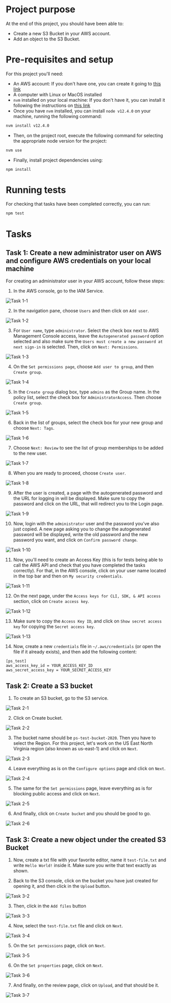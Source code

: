 # Project purpose

At the end of this project, you should have been able to:

* Create a new S3 Bucket in your AWS account.
* Add an object to the S3 Bucket.

# Pre-requisites and setup

For this project you'll need:

* An AWS account: If you don't have one, you can create it going to [this link](https://portal.aws.amazon.com/gp/aws/developer/registration/index.html)
* A computer with Linux or MacOS installed
* `nvm` installed on your local machine: If you don't have it, you can install it following the instructions on [this link](https://github.com/nvm-sh/nvm#install--update-script)
* Once you have `nvm` installed, you can install `node v12.4.0` on your machine, running the following command:

```bash
nvm install v12.4.0
```

* Then, on the project root, execute the following command for selecting the appropriate node version for the project:

```bash
nvm use
```

* Finally, install project dependencies using:

```bash
npm install
```

# Running tests

For checking that tasks have been completed correctly, you can run:

```bash
npm test
```

# Tasks

## Task 1: Create a new administrator user on AWS and configure AWS credentials on your local machine

For creating an administrator user in your AWS account, follow these steps:

1. In the AWS console, go to the IAM Service.

![Task 1-1](img/task1-1.png)

2. In the navigation pane, choose `Users` and then click on `Add user`.

![Task 1-2](img/task1-2.png)

3. For `User name`, type `administrator`. Select the check box next to AWS Management Console access,
leave the `Autogenerated password` option selected and also make sure the `Users must create a new password at next sign-in`
is selected. Then, click on `Next: Permissions`.

![Task 1-3](img/task1-3.png)

4. On the `Set permissions page`, choose `Add user to group`, and then `Create group`.

![Task 1-4](img/task1-4.png)

5. In the `Create group` dialog box, type `admins` as the Group name. In the policy list, select the check box for
`AdministratorAccess`. Then choose `Create group`.

![Task 1-5](img/task1-5.png)

6. Back in the list of groups, select the check box for your new group and choose `Next: Tags`.

![Task 1-6](img/task1-6.png)

7. Choose `Next: Review` to see the list of group memberships to be added to the new user.

![Task 1-7](img/task1-7.png)

8. When you are ready to proceed, choose `Create user`.

![Task 1-8](img/task1-8.png)

9. After the user is created, a page with the autogenerated password and the URL for logging in will be displayed.
Make sure to copy the password and click on the URL, that will redirect you to the Login page.

![Task 1-9](img/task1-9.png)


10. Now, login with the `administrator` user and the password you’ve also just copied. A new page asking you to change
the autogenerated password will be displayed, write the old password and the new password you want, and click on
`Confirm password change`.

![Task 1-10](img/task1-10.png)

11. Now, you'll need to create an Access Key (this is for tests being able to call the AWS API and check that you have completed the tasks
correctly). For that, in the AWS console, click on your user name located in the top bar and then on `My security credentials`.

![Task 1-11](img/task1-11.png)

12. On the next page, under the `Access keys for CLI, SDK, & API access` section, click on `Create access key`.

![Task 1-12](img/task1-12.png)

13. Make sure to copy the `Access Key ID`, and click on `Show secret access key` for copying the `Secret access key`.

![Task 1-13](img/task1-13.png)

14. Now, create a new `credentials` file in `~/.aws/credentials` (or open the file if it already exists), and then add the
following content:

 ```
 [ps_test]
 aws_access_key_id = YOUR_ACCESS_KEY_ID
 aws_secret_access_key = YOUR_SECRET_ACCESS_KEY
 ```


## Task 2: Create a S3 bucket

1. To create an S3 bucket, go to the S3 service.

![Task 2-1](img/task2-1.png)

2. Click on Create bucket.

![Task 2-2](img/task2-2.png)

3. The bucket name should be `ps-test-bucket-2020`. Then you have to select the Region. For this project, let's work on
the US East North Virginia region (also known as us-east-1) and click on `Next`.

![Task 2-3](img/task2-3.png)

4. Leave everything as is on the `Configure options` page and click on `Next`.

![Task 2-4](img/task2-4.png)

5. The same for the `Set permissions` page, leave everything as is for blocking public access and click on `Next`.

![Task 2-5](img/task2-5.png)

6. And finally, click on `Create bucket` and you should be good to go.

![Task 2-6](img/task2-6.png)

## Task 3: Create a new object under the created S3 Bucket

1. Now, create a txt file with your favorite editor, name it `test-file.txt` and write `Hello World!` inside it. Make
sure you write that text exactly as shown.

2. Back to the S3 console, click on the bucket you have just created for opening it, and then click in the `Upload` button.

![Task 3-2](img/task3-2.png)

3. Then, click in the `Add files` button

![Task 3-3](img/task3-3.png)

4. Now, select the `test-file.txt` file and click on `Next`.

![Task 3-4](img/task3-4.png)

5. On the `Set permissions` page, click on `Next`.

![Task 3-5](img/task3-5.png)

6. On the `Set properties` page, click on `Next`.

![Task 3-6](img/task3-6.png)

7. And finally, on the review page, click on `Upload`, and that should be it.

![Task 3-7](img/task3-7.png)
